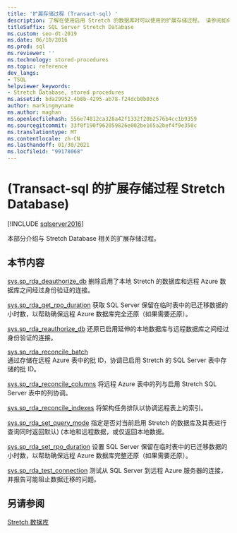 ```yaml
---
title: '扩展存储过程 (Transact-sql) '
description: 了解在使用启用 Stretch 的数据库时可以使用的扩展存储过程。 请参阅如何协调列并执行其他任务。
titleSuffix: SQL Server Stretch Database
ms.custom: seo-dt-2019
ms.date: 06/10/2016
ms.prod: sql
ms.reviewer: ''
ms.technology: stored-procedures
ms.topic: reference
dev_langs:
- TSQL
helpviewer_keywords:
- Stretch Database, stored procedures
ms.assetid: bda29952-4b8b-4295-ab78-f24dcb0b03c6
author: markingmyname
ms.author: maghan
ms.openlocfilehash: 556e74812ca328a42f1332f20b2576b4cc1b9359
ms.sourcegitcommit: 33f0f190f962059826e002be165a2bef4f9e350c
ms.translationtype: MT
ms.contentlocale: zh-CN
ms.lasthandoff: 01/30/2021
ms.locfileid: "99178068"
---
```

# <a name="stretch-database-extended-stored-procedures-transact-sql"></a> (Transact-sql 的扩展存储过程 Stretch Database) 
[!INCLUDE [sqlserver2016](../../includes/applies-to-version/sqlserver2016.md)]

 本部分介绍与 Stretch Database 相关的扩展存储过程。  
  
## <a name="in-this-section"></a>本节内容  
[sys.sp_rda_deauthorize_db](../../relational-databases/system-stored-procedures/sys-sp-rda-deauthorize-db-transact-sql.md) 删除启用了本地 Stretch 的数据库和远程 Azure 数据库之间经过身份验证的连接。

[sys.sp_rda_get_rpo_duration](../../relational-databases/system-stored-procedures/sys-sp-rda-get-rpo-duration-transact-sql.md) 获取 SQL Server 保留在临时表中的已迁移数据的小时数，以帮助确保远程 Azure 数据库完全还原（如果需要还原）。
  
 [sys.sp_rda_reauthorize_db](../../relational-databases/system-stored-procedures/sys-sp-rda-reauthorize-db-transact-sql.md) 还原已启用延伸的本地数据库与远程数据库之间经过身份验证的连接。
  
 [sys.sp_rda_reconcile_batch](../../relational-databases/system-stored-procedures/sys-sp-rda-reconcile-batch-transact-sql.md)  
 通过存储在远程 Azure 表中的批 ID，协调已启用 Stretch 的 SQL Server 表中存储的批 ID。 
 
[sys.sp_rda_reconcile_columns](../../relational-databases/system-stored-procedures/sys-sp-rda-reconcile-columns-transact-sql.md) 将远程 Azure 表中的列与启用 Stretch SQL Server 表中的列协调。
 
 [sys.sp_rda_reconcile_indexes](../../relational-databases/system-stored-procedures/sys-sp-rda-reconcile-indexes-transact-sql.md) 将架构任务排队以协调远程表上的索引。
 
 [sys.sp_rda_set_query_mode](../../relational-databases/system-stored-procedures/sys-sp-rda-set-query-mode-transact-sql.md) 指定是否对当前启用 Stretch 的数据库及其表进行查询同时返回默认)  (本地和远程数据，或仅返回本地数据。
 
 [sys.sp_rda_set_rpo_duration](../../relational-databases/system-stored-procedures/sys-sp-rda-set-rpo-duration-transact-sql.md) 设置 SQL Server 保留在临时表中的已迁移数据的小时数，以帮助确保远程 Azure 数据库完整还原（如果需要还原）。
 
 [sys.sp_rda_test_connection](../../relational-databases/system-stored-procedures/sys-sp-rda-test-connection-transact-sql.md) 测试从 SQL Server 到远程 Azure 服务器的连接，并报告可能阻止数据迁移的问题。
 
## <a name="see-also"></a>另请参阅  
 [Stretch 数据库](../../sql-server/stretch-database/stretch-database.md)  
  
  
